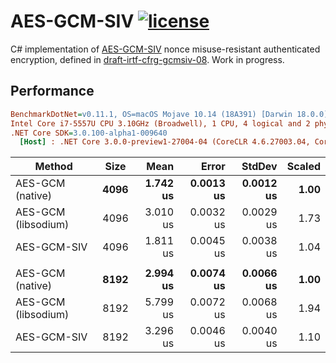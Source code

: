 # AES-GCM-SIV [![license][license-shield]][license-link]

C# implementation of [AES-GCM-SIV] nonce misuse-resistant authenticated encryption,
defined in [draft-irtf-cfrg-gcmsiv-08]. Work in progress.

[license-shield]: https://img.shields.io/badge/license-MIT-blue.svg?style=flat
[license-link]: https://github.com/metalnem/aes-gcm-siv/blob/master/LICENSE
[AES-GCM-SIV]: https://eprint.iacr.org/2017/168.pdf
[draft-irtf-cfrg-gcmsiv-08]: https://tools.ietf.org/html/draft-irtf-cfrg-gcmsiv-08

## Performance

``` ini
BenchmarkDotNet=v0.11.1, OS=macOS Mojave 10.14 (18A391) [Darwin 18.0.0]
Intel Core i7-5557U CPU 3.10GHz (Broadwell), 1 CPU, 4 logical and 2 physical cores
.NET Core SDK=3.0.100-alpha1-009640
  [Host] : .NET Core 3.0.0-preview1-27004-04 (CoreCLR 4.6.27003.04, CoreFX 4.6.27003.02), 64bit RyuJIT
```
|                Method | Size |     Mean |     Error |    StdDev | Scaled |
|---------------------- |----- |---------:|----------:|----------:|-------:|
|    AES-GCM (native) | **4096** | **1.742 us** | **0.0013 us** | **0.0012 us** |   **1.00** |
| AES-GCM (libsodium) | 4096 | 3.010 us | 0.0032 us | 0.0029 us |   1.73 |
|           AES-GCM-SIV | 4096 | 1.811 us | 0.0045 us | 0.0038 us |   1.04 |
|                       |      |          |           |           |        |
|    AES-GCM (native) | **8192** | **2.994 us** | **0.0074 us** | **0.0066 us** |   **1.00** |
| AES-GCM (libsodium) | 8192 | 5.799 us | 0.0072 us | 0.0068 us |   1.94 |
|           AES-GCM-SIV | 8192 | 3.296 us | 0.0046 us | 0.0040 us |   1.10 |
